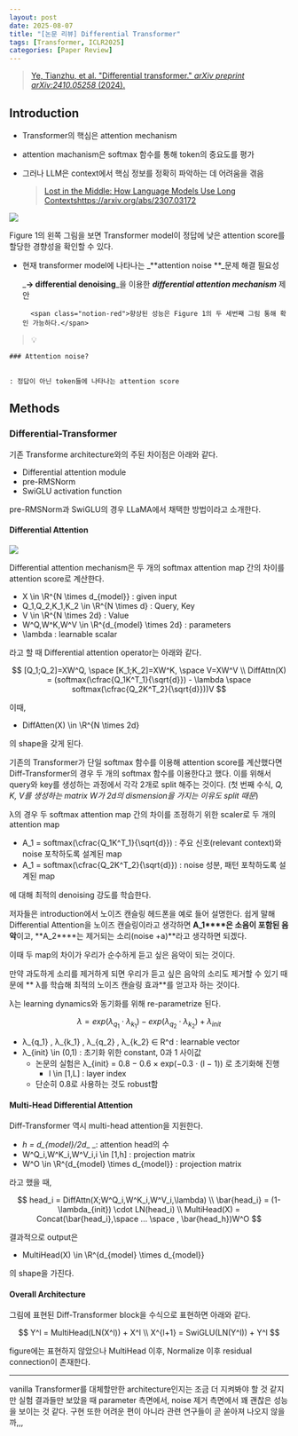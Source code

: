 ```yaml
---
layout: post
date: 2025-08-07
title: "[논문 리뷰] Differential Transformer"
tags: [Transformer, ICLR2025]
categories: [Paper Review]
---
```


> [Ye, Tianzhu, et al. "Differential transformer." ](https://arxiv.org/abs/2410.05258)[_arXiv preprint arXiv:2410.05258_](https://arxiv.org/abs/2410.05258)[ (2024).](https://arxiv.org/abs/2410.05258)



## Introduction

- Transformer의 핵심은 attention mechanism
- attention machanism은 softmax 함수를 통해 token의 중요도를 평가
- 그러나 LLM은 context에서 핵심 정보를 정확히 파악하는 데 어려움을 겪음

	> [Lost in the Middle: How Language Models Use Long Contextshttps://arxiv.org/abs/2307.03172](https://arxiv.org/abs/2307.03172)


![](https://prod-files-secure.s3.us-west-2.amazonaws.com/542b861c-36a8-4051-84e5-8804b6728dba/9083ea56-691a-4752-ae26-47f403431ac8/image.png?X-Amz-Algorithm=AWS4-HMAC-SHA256&X-Amz-Content-Sha256=UNSIGNED-PAYLOAD&X-Amz-Credential=ASIAZI2LB466VOQZL6I7%2F20250813%2Fus-west-2%2Fs3%2Faws4_request&X-Amz-Date=20250813T181254Z&X-Amz-Expires=3600&X-Amz-Security-Token=IQoJb3JpZ2luX2VjEOn%2F%2F%2F%2F%2F%2F%2F%2F%2F%2FwEaCXVzLXdlc3QtMiJIMEYCIQC21XKmDJrxJ6FBrqqqH2IL5sQW8cr7h%2BTXnYrlFcE08QIhAP1Z0Nz68e3vR9Rf193bmwn9nRwY09JlMm2QOeaABywYKv8DCDIQABoMNjM3NDIzMTgzODA1Igynu475w%2BkfFrICg%2Fsq3APaLRqJ0jgmcoQ7D9gzGvOrVjHU%2BO1pEO2wZYe5%2BIo6DXIKJIj7Xo3odD1aiQkS0A7ZRh%2FxhQlVX1ON%2FhMgohIuvHTYAEj8Sfq7fKUPafLLux%2Foi6TWiozfNeOb44nr%2BqDSdXrq1%2B8FNadOjoBWixIyzDIN7C0f3%2B5o57Cq7WrVdPCVQJYERRGwN7HR6Is%2Bh8%2B7YklIFEPjYaEhhaQ%2FD78iky5MuNLmkhTjQcLXd11F9aWepRG62NgwpL4uA%2B1CpcXxnvuJXt4A67aIqJH9elU3e3nUT84O7h2BU92aErz56wL3jpx%2B2tK7cKU7NQ4AyI5wZS4NJkf%2FwSZEHVXambb6frfkfyPh7oO07xiiuTK1V%2Fw%2BYWkygKxNSQVI6Cy5awilkx%2FnK5YO7sMATRZjrjYZwVCPjJyz%2FkxoD44QnJWsQlA2bnZcfS2ViaIsVEDHXYLWC0eAzw6Io06NVWUmn2NiXFOgr%2FoJ8Akvj%2F%2FKsdVmiSrHE6Vmkk6kYWy2uEBDdabf9Wmsg2QBGUhO7MH7b3ruGN12Xdpw%2B9fUcV%2FzuGlHd1Kq1Af5NhNbrTdbAWyOM3fN2U8xw3ULcyR3akTM5IC9rgFYKv1QalUOFI0XkgvNWGMjhoXrnrbnzRylyTDJhfPEBjqkASJSD3nU%2FcdfErUlZkfnnwRaN2JwJrIOglixHhUIXeifN7aERmHzoICKL5CLmTO%2FFEVirJV5mhrLeHxi%2FQLGI8HmR1jzWsIt%2BEGSNVN5CEqLIoMK4TOm8BqMjjzwEhJsdCfEIeZLi4y66%2BYmvaKgy4rxDQMVHGrmK%2FGqnpk65bviLQYZ0VMHlT9kKq1ummBe9OwiDqLwwPIfRze4dtOM61UVglxT&X-Amz-Signature=203dcbd840a4d6ffc370cc0a79d6399a06e94c127316aca64da2ab07b9e92f4a&X-Amz-SignedHeaders=host&x-amz-checksum-mode=ENABLED&x-id=GetObject)


Figure 1의 왼쪽 그림을 보면 Transformer model이 정답에 낮은 attention score를 할당한 경향성을 확인할 수 있다.

- 현재 transformer model에 나타나는 _**attention noise **_문제 해결 필요성

	_**→ differential denoising**_을 이용한 _**differential attention mechanism**_ 제안


		<span class="notion-red">향상된 성능은 Figure 1의 두 세번째 그림 통해 확인 가능하다.</span>


> 💡 


	### Attention noise?


	: 정답이 아닌 token들에 나타나는 attention score



## Methods



### Differential-Transformer


기존 Transforme architecture와의 주된 차이점은 아래와 같다.

- Differential attention module
- pre-RMSNorm
- SwiGLU activation function

pre-RMSNorm과 SwiGLU의 경우 LLaMA에서 채택한 방법이라고 소개한다.



#### Differential Attention


![](https://prod-files-secure.s3.us-west-2.amazonaws.com/542b861c-36a8-4051-84e5-8804b6728dba/116d70b2-1963-4810-9167-f4c7d8a06e8f/image.png?X-Amz-Algorithm=AWS4-HMAC-SHA256&X-Amz-Content-Sha256=UNSIGNED-PAYLOAD&X-Amz-Credential=ASIAZI2LB466VOQZL6I7%2F20250813%2Fus-west-2%2Fs3%2Faws4_request&X-Amz-Date=20250813T181254Z&X-Amz-Expires=3600&X-Amz-Security-Token=IQoJb3JpZ2luX2VjEOn%2F%2F%2F%2F%2F%2F%2F%2F%2F%2FwEaCXVzLXdlc3QtMiJIMEYCIQC21XKmDJrxJ6FBrqqqH2IL5sQW8cr7h%2BTXnYrlFcE08QIhAP1Z0Nz68e3vR9Rf193bmwn9nRwY09JlMm2QOeaABywYKv8DCDIQABoMNjM3NDIzMTgzODA1Igynu475w%2BkfFrICg%2Fsq3APaLRqJ0jgmcoQ7D9gzGvOrVjHU%2BO1pEO2wZYe5%2BIo6DXIKJIj7Xo3odD1aiQkS0A7ZRh%2FxhQlVX1ON%2FhMgohIuvHTYAEj8Sfq7fKUPafLLux%2Foi6TWiozfNeOb44nr%2BqDSdXrq1%2B8FNadOjoBWixIyzDIN7C0f3%2B5o57Cq7WrVdPCVQJYERRGwN7HR6Is%2Bh8%2B7YklIFEPjYaEhhaQ%2FD78iky5MuNLmkhTjQcLXd11F9aWepRG62NgwpL4uA%2B1CpcXxnvuJXt4A67aIqJH9elU3e3nUT84O7h2BU92aErz56wL3jpx%2B2tK7cKU7NQ4AyI5wZS4NJkf%2FwSZEHVXambb6frfkfyPh7oO07xiiuTK1V%2Fw%2BYWkygKxNSQVI6Cy5awilkx%2FnK5YO7sMATRZjrjYZwVCPjJyz%2FkxoD44QnJWsQlA2bnZcfS2ViaIsVEDHXYLWC0eAzw6Io06NVWUmn2NiXFOgr%2FoJ8Akvj%2F%2FKsdVmiSrHE6Vmkk6kYWy2uEBDdabf9Wmsg2QBGUhO7MH7b3ruGN12Xdpw%2B9fUcV%2FzuGlHd1Kq1Af5NhNbrTdbAWyOM3fN2U8xw3ULcyR3akTM5IC9rgFYKv1QalUOFI0XkgvNWGMjhoXrnrbnzRylyTDJhfPEBjqkASJSD3nU%2FcdfErUlZkfnnwRaN2JwJrIOglixHhUIXeifN7aERmHzoICKL5CLmTO%2FFEVirJV5mhrLeHxi%2FQLGI8HmR1jzWsIt%2BEGSNVN5CEqLIoMK4TOm8BqMjjzwEhJsdCfEIeZLi4y66%2BYmvaKgy4rxDQMVHGrmK%2FGqnpk65bviLQYZ0VMHlT9kKq1ummBe9OwiDqLwwPIfRze4dtOM61UVglxT&X-Amz-Signature=0cd48e393101f13093966fd19d2732589c4e84bc83a41e12bb4442ffcf505ed7&X-Amz-SignedHeaders=host&x-amz-checksum-mode=ENABLED&x-id=GetObject)


Differential attention mechanism은 두 개의 softmax attention map 간의 차이를 attention score로 계산한다.

- X \in \R^{N \times d\_{model}} : given input
- Q\_1,Q\_2,K\_1,K\_2 \in \R^{N \times d} : Query, Key
- V \in \R^{N \times 2d} : Value
- W^Q,W^K,W^V \in \R^{d\_{model} \times 2d} : parameters
- \lambda : learnable scalar

라고 할 때 Differential attention operator는 아래와 같다.


$$
[Q_1;Q_2]=XW^Q, \space [K_1;K_2]=XW^K, \space V=XW^V \\
DiffAttn(X) = (softmax(\cfrac{Q_1K^T_1}{\sqrt{d}}) - \lambda \space softmax(\cfrac{Q_2K^T_2}{\sqrt{d}}))V
$$


이때,

- DiffAtten(X) \in \R^{N \times 2d}

의 shape을 갖게 된다.


기존의 Transformer가 단일 softmax 함수를 이용해 attention score를 계산했다면 Diff-Transformer의 경우 두 개의 softmax 함수를 이용한다고 했다. 이를 위해서 query와 key를 생성하는 과정에서 각각 2개로 split 해주는 것이다. <span class="notion-red">(첫 번째 수식, </span><span class="notion-red">_Q, K, V를 생성하는 matrix W가 2d의 dismension을 가지는 이유도 split 때문_</span><span class="notion-red">)</span>


 λ의 경우 두 softmax attention map 간의 차이를 조정하기 위한 scaler로 두 개의 attention map

- A\_1 = softmax(\cfrac{Q\_1K^T\_1}{\sqrt{d}}) : 주요 신호(relevant context)와 noise 포착하도록 설계된 map
- A\_1 = softmax(\cfrac{Q\_2K^T\_2}{\sqrt{d}}) : noise 성분, 패턴 포착하도록 설계된 map 

에 대해 최적의 denoising 강도를 학습한다.


저자들은 introduction에서 노이즈 캔슬링 헤드폰을 예로 들어 설명한다. 쉽게 말해 Differential Attention을 노이즈 캔슬링이라고 생각하면 **A\_1****은 소음이 포함된 음악**이고, **A\_2****는 제거되는 소리(noise +a)**라고 생각하면 되겠다. 


이때 두 map의 차이가 우리가 순수하게 듣고 싶은 음악이 되는 것이다. 


만약 과도하게 소리를 제거하게 되면 우리가 듣고 싶은 음악의 소리도 제거할 수 있기 때문에 ** λ를 학습해 최적의 노이즈 캔슬링 효과**를 얻고자 하는 것이다.


λ는 learning dynamics와 동기화를 위해 re-parametrize 된다.


$$
\lambda = exp(\lambda_{q_1} \cdot \lambda_{k_1}) - exp(\lambda_{q_2} \cdot \lambda_{k_2}) + \lambda_{init}
$$

- λ\_{q\_1} , λ\_{k\_1} , λ\_{q\_2} , λ\_{k\_2} ∈ R^d : learnable vector
- λ\_{init} \in (0,1) : 초기화 위한 constant, 0과 1 사이값
	- 논문의 실험은 λ\_{init} = 0.8 − 0.6 × exp(−0.3 · (l − 1)) 로 초기화해 진행
		- l \in [1,L] : layer index
	- 단순히 0.8로 사용하는 것도 robust함


#### **Multi-Head Differential Attention**


Diff-Transformer 역시 multi-head attention을 지원한다.

- _h = d\_{model}/2d__ _: attention head의 수
- W^Q\_i,W^K\_i,W^V\_i,i \in [1,h] : projection matrix
- W^O \in \R^{d\_{model} \times d\_{model}} : projection matrix

라고 했을 때,


$$
head_i = DiffAttn(X;W^Q_i,W^K_i,W^V_i,\lambda) \\
\bar{head_i} = (1-\lambda_{init}) \cdot LN(head_i) \\
MultiHead(X) = Concat(\bar{head_i},\space ... \space , \bar{head_h})W^O
$$


결과적으로 output은

- MultiHead(X) \in \R^{d\_{model} \times d\_{model}}

의 shape을 가진다.



#### Overall Architecture


그림에 표현된 Diff-Transformer block을 수식으로 표현하면 아래와 같다.


$$
Y^l = MultiHead(LN(X^l)) + X^l \\
X^{l+1} = SwiGLU(LN(Y^l)) + Y^l
$$


figure에는 표현하지 않았으나 MultiHead 이후, Normalize 이후 residual connection이 존재한다.


---


vanilla Transformer를 대체할만한 architecture인지는 조금 더 지켜봐야 할 것 같지만 실험 결과들만 보았을 때 parameter 측면에서, noise 제거 측면에서 꽤 괜찮은 성능을 보이는 것 같다. 구현 또한 어려운 편이 아니라 관련 연구들이 곧 쏟아져 나오지 않을까,,,


